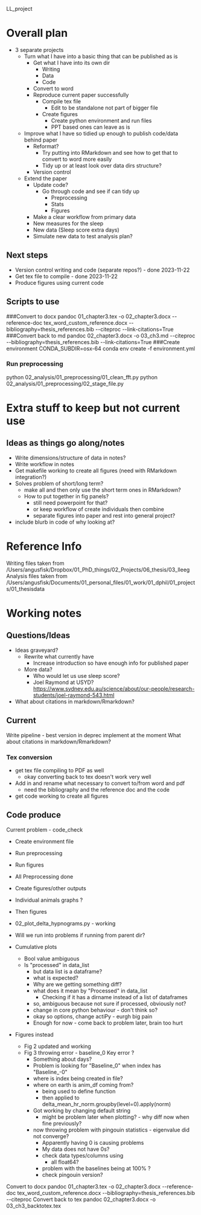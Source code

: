 LL_project



# Overall plan 
- 3 separate projects
    - Turn what I have into a basic thing that can be published as is
        - Get what I have into its own dir 
            - Writing 
            - Data
            - Code
        - Convert to word
        - Reproduce current paper successfully
            - Compile tex file
                - Edit to be standalone not part of bigger file
            - Create figures 
                - Create python environment and run files
                - PPT based ones can leave as is
    - Improve what I have so tidied up enough to publish code/data 
    behind paper
        - Reformat?
            - Try putting into RMarkdown and see how to get that to 
            convert to word more easily
            - Tidy up or at least look over data dirs structure?
        - Version control
    - Extend the paper
        - Update code?
            - Go through code and see if can tidy up 
                - Preprocessing 
                - Stats
                - Figures 
        - Make a clear workflow from primary data 
        - New measures for the sleep
        - New data (Sleep score extra days)
        - Simulate new data to test analysis plan?

## Next steps 
- Version control writing and code (separate repos?) - done 2023-11-22
- Get tex file to compile - done 2023-11-22
- Produce figures using current code 

## Scripts to use

###Convert to docx 
    pandoc 01_chapter3.tex -o 02_chapter3.docx --reference-doc tex_word_custom_reference.docx --bibliography=thesis_references.bib --citeproc --link-citations=True
###Convert back to md
    pandoc 02_chapter3.docx -o 03_ch3.md --citeproc --bibliography=thesis_references.bib --link-citations=True
###Create environment
CONDA_SUBDIR=osx-64 conda env create -f environment.yml

### Run preprocessing
python 02_analysis/01_preprocessing/01_clean_fft.py
python 02_analysis/01_preprocessing/02_stage_file.py

# Extra stuff to keep but not current use

## Ideas as things go along/notes
- Write dimensions/structure of data in notes? 
- Write workflow in notes
- Get makefile working to create all figures (need with RMarkdown
integration?)
- Solves problem of short/long term?
    - make all and then only use the short term ones in RMarkdown?
    - How to put together in fig panels? 
        - still need powerpoint for that?
        - or keep workflow of create individuals then combine 
        - separate figures into paper and rest into 
        general project? 
- include blurb in code of why looking at?


# Reference Info
Writing files taken from 
/Users/angusfisk/Dropbox/01_PhD_things/02_Projects/06_thesis/03_lleeg
Analysis files taken from 
/Users/angusfisk/Documents/01_personal_files/01_work/01_dphil/01_projects/01_thesisdata




# Working notes 

## Questions/Ideas
- Ideas graveyard?
    - Rewrite what currently have
        - Increase introduction so have enough info for published paper
    - More data?    
        - Who would let us use sleep score?
        - Joel Raymond at USYD? 
        https://www.sydney.edu.au/science/about/our-people/research-students/joel-raymond-543.html
- What about citations in markdown/Rmarkdown?



## Current

Write pipeline 
    - best version in deprec implement at the moment 
What about citations in markdown/Rmarkdown?

### Tex conversion 
- get tex file compiling to PDF as well
    - okay converting back to tex doesn't work very well 
- Add in and rename what necessary to convert to/from word and pdf  
    - need the bibliography and the reference doc and the code
- get code working to create all figures


## Code produce
Current problem - code_check
- Create environment file
- Run preprocessing
- Run figures 


- All Preprocessing done
- Create figures/other outputs 
- Individual animals graphs ?
- Then figures
- 02_plot_delta_hypnograms.py - working
- Will we run into problems if running from parent dir? 
- Cumulative plots
    - Bool value ambiguous 
    - Is "processed" in data_list
        - but data list is a dataframe?
        - what is expected?
        - Why are we getting something diff?
        - what does it mean by "Processed" in data_list 
            - Checking if it has a dirname instead of a list of dataframes
        - so, ambiguous because not sure if processed, obviously not? 
        - change in core python behaviour - don't think so?
        - okay so options, change actiPy - eurgh big pain
        - Enough for now - come back to problem later, brain too hurt
- Figures instead
    - Fig 2 updated and working
    - Fig 3 throwing error - baseline_0 Key error ?
        - Something about days?
        - Problem is looking for "Baseline_0" when index has "Baseline_-0"
        - where is index being created in file?
        - where on earth is anim_df coming from? 
            - being used to define function 
            - then applied to delta_mean_hr_norm.groupby(level=0).apply(norm)
        - Got working by changing default string 
            - might be problem later when plotting? - why diff now when 
            fine previously?
        - now throwing problem with pingouin statistics - eigenvalue did
        not converge?
            - Apparently having 0 is causing problems 
            - My data does not have 0s?
            - check data types/columns using
                - all float64?
            - problem with the baselines being at 100% ?
            - check pingouin version?


Convert to docx 
    pandoc 01_chapter3.tex -o 02_chapter3.docx --reference-doc tex_word_custom_reference.docx --bibliography=thesis_references.bib --citeproc
Convert back to tex
    pandoc 02_chapter3.docx -o 03_ch3_backtotex.tex
